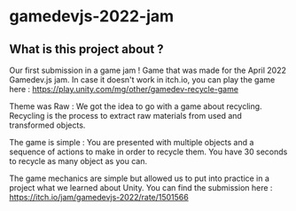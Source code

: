 # gamedevjs-2022-jam

## What is this project about ?

Our first submission in a game jam !
Game that was made for the April 2022 Gamedev.js jam. In case it doesn't work in itch.io, you can play the game here : https://play.unity.com/mg/other/gamedev-recycle-game

Theme was Raw : We got the idea to go with a game about recycling. Recycling is the process to extract raw materials from used and transformed objects.

The game is simple : You are presented with multiple objects and a sequence of actions to make in order to recycle them. You have 30 seconds to recycle as many object as you can.

The game mechanics are simple but allowed us to put into practice in a project what we learned about Unity. You can find the submission here : https://itch.io/jam/gamedevjs-2022/rate/1501566
